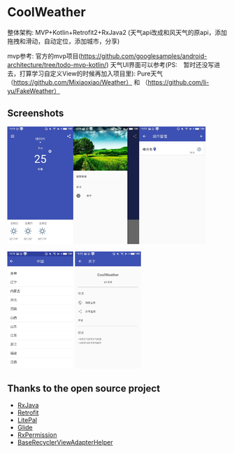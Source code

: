 # CoolWeather

整体架构: MVP+Kotlin+Retrofit2+RxJava2
(天气api改成和风天气的原api，添加拖拽和滑动，自动定位，添加城市，分享)

mvp参考: 官方的mvp项目(https://github.com/googlesamples/android-architecture/tree/todo-mvp-kotlin/)
天气UI界面可以参考(PS:　暂时还没写进去，打算学习自定义View的时候再加入项目里): Pure天气（https://github.com/Mixiaoxiao/Weather） 和 （https://github.com/li-yu/FakeWeather）

## Screenshots

<a href="screenshots/01.jpg"><img src="screenshots/01.jpg" width="30%"/></a><a href="screenshots/02.jpg"><img src="screenshots/02.jpg" width="30%"/></a><a href="screenshots/03.jpg"><img src="screenshots/03.jpg" width="30%"/></a>

<a href="screenshots/04.jpg"><img src="screenshots/04.jpg" width="30%"/></a> <a href="screenshots/05.jpg"><img src="screenshots/05.jpg" width="30%"/></a>

## Thanks to the open source project

* [RxJava](https://github.com/ReactiveX/RxJava)
* [Retrofit](https://github.com/square/retrofit)
* [LitePal](https://github.com/LitePalFramework/LitePal)
* [Glide](https://github.com/bumptech/glide)
* [RxPermission](https://github.com/tbruyelle/RxPermissions)
* [BaseRecyclerViewAdapterHelper](https://github.com/CymChad/BaseRecyclerViewAdapterHelper)



